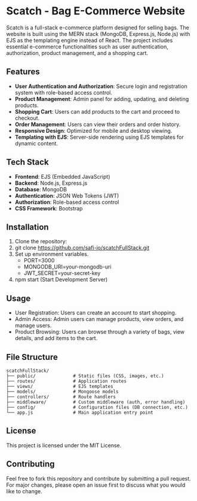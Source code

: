 # Scatch - Bag E-Commerce Website

Scatch is a full-stack e-commerce platform designed for selling bags. The website is built using the MERN stack (MongoDB, Express.js, Node.js) with EJS as the templating engine instead of React. The project includes essential e-commerce functionalities such as user authentication, authorization, product management, and a shopping cart.

## Features

- **User Authentication and Authorization**: Secure login and registration system with role-based access control.
- **Product Management**: Admin panel for adding, updating, and deleting products.
- **Shopping Cart**: Users can add products to the cart and proceed to checkout.
- **Order Management**: Users can view their orders and order history.
- **Responsive Design**: Optimized for mobile and desktop viewing.
- **Templating with EJS**: Server-side rendering using EJS templates for dynamic content.

## Tech Stack

- **Frontend**: EJS (Embedded JavaScript)
- **Backend**: Node.js, Express.js
- **Database**: MongoDB
- **Authentication**: JSON Web Tokens (JWT)
- **Authorization**: Role-based access control
- **CSS Framework**: Bootstrap

## Installation

1. Clone the repository:
2. git clone https://github.com/safi-io/scatchFullStack.git
3. Set up environment variables.
   - PORT=3000
   - MONGODB_URI=your-mongodb-uri
   - JWT_SECRET=your-secret-key
4. npm start (Start Development Server)

## Usage
- User Registration: Users can create an account to start shopping.
- Admin Access: Admin users can manage products, view orders, and manage users.
- Product Browsing: Users can browse through a variety of bags, view details, and add items to the cart.

## File Structure
```
scatchFullStack/
├── public/              # Static files (CSS, images, etc.)
├── routes/              # Application routes
├── views/               # EJS templates
├── models/              # Mongoose models
├── controllers/         # Route handlers
├── middleware/          # Custom middleware (auth, error handling)
├── config/              # Configuration files (DB connection, etc.)
└── app.js               # Main application entry point
```

## License
This project is licensed under the MIT License.

## Contributing
Feel free to fork this repository and contribute by submitting a pull request. For major changes, please open an issue first to discuss what you would like to change.

